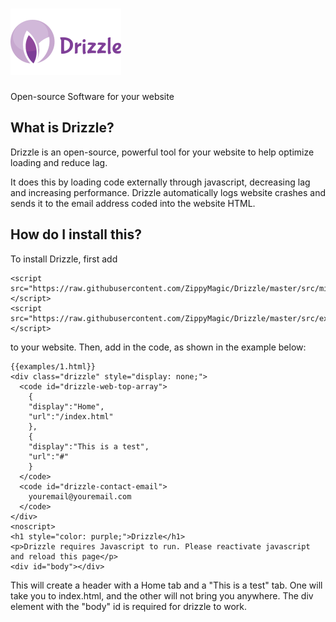 # ![Drizzle LTE](https://raw.githubusercontent.com/ZippyMagic/Drizzle/master/images/drizzle.png)
Open-source Software for your website

## What is Drizzle?
Drizzle is an open-source, powerful tool for your website to help optimize loading and reduce lag.

It does this by loading code externally through javascript, decreasing lag and increasing performance. Drizzle automatically logs website crashes and sends it to the email address coded into the website HTML.

## How do I install this?
To install Drizzle, first add
```
<script src="https://raw.githubusercontent.com/ZippyMagic/Drizzle/master/src/minified/error.min.js"></script>
<script src="https://raw.githubusercontent.com/ZippyMagic/Drizzle/master/src/external/loader/drizzle.min.js"></script>
```
to your website. Then, add in the code, as shown in the example below:
```
{{examples/1.html}}
<div class="drizzle" style="display: none;">
  <code id="drizzle-web-top-array">
    {
    "display":"Home",
    "url":"/index.html"
    },
    {
    "display":"This is a test",
    "url":"#"
    }
  </code>
  <code id="drizzle-contact-email">
    youremail@youremail.com
  </code>
</div>
<noscript>
<h1 style="color: purple;">Drizzle</h1>
<p>Drizzle requires Javascript to run. Please reactivate javascript and reload this page</p>
<div id="body"></div>
```
This will create a header with a Home tab and a "This is a test" tab. One will take you to index.html, and the other will not bring you anywhere. The div element with the "body" id is required for drizzle to work.
